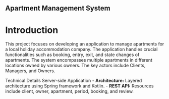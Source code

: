## Apartment Management System

# Introduction

This project focuses on developing an application to manage apartments for a local holiday
accommodation company. The application handles crucial functionalities such as booking, entry, 
exit, and state changes of apartments. The system encompasses multiple apartments in different locations 
owned by various owners. The key actors include Clients, Managers, and Owners.

Technical Details
Server-side Application
    - **Architecture:** Layered architecture using Spring framework and Kotlin.
    - **REST API:** Resources include client, owner, apartment, period, booking, and review.
